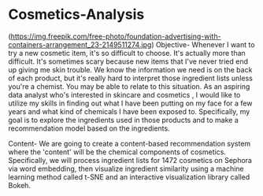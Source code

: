 # Cosmetics-Analysis
(https://img.freepik.com/free-photo/foundation-advertising-with-containers-arrangement_23-2149511274.jpg)
Objective-
Whenever I want to try a new cosmetic item, it's so difficult to choose. It's actually more than difficult. It's sometimes scary because new items that I've never tried end up giving me skin trouble. We know the information we need is on the back of each product, but it's really hard to interpret those ingredient lists unless you're a chemist. You may be able to relate to this situation. As an aspiring data analyst who's interested in skincare and cosmetics , I would like to utilize my skills in finding out what I have been putting on my face for a few  years and what kind of chemicals I have been exposed to. Specifically, my goal is to explore the ingredients used in those products and to make a recommendation model based on the ingredients.


Content-
We are going to create a content-based recommendation system where the 'content' will be the chemical components of cosmetics. Specifically, we will process ingredient lists for 1472 cosmetics on Sephora via word embedding, then visualize ingredient similarity using a machine learning method called t-SNE and an interactive visualization library called Bokeh. 
